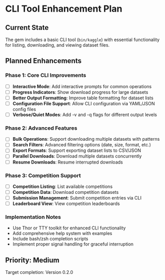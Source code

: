 # CLI Tool Enhancement Plan

## Current State
The gem includes a basic CLI tool (`bin/kaggle`) with essential functionality for listing, downloading, and viewing dataset files.

## Planned Enhancements

### Phase 1: Core CLI Improvements
- [ ] **Interactive Mode**: Add interactive prompts for common operations
- [ ] **Progress Indicators**: Show download progress for large datasets
- [ ] **Better Output Formatting**: Improve table formatting for dataset lists
- [ ] **Configuration File Support**: Allow CLI configuration via YAML/JSON config files
- [ ] **Verbose/Quiet Modes**: Add -v and -q flags for different output levels

### Phase 2: Advanced Features
- [ ] **Bulk Operations**: Support downloading multiple datasets with patterns
- [ ] **Search Filters**: Advanced filtering options (date, size, format, etc.)
- [ ] **Export Formats**: Support exporting dataset lists to CSV/JSON
- [ ] **Parallel Downloads**: Download multiple datasets concurrently
- [ ] **Resume Downloads**: Resume interrupted downloads

### Phase 3: Competition Support
- [ ] **Competition Listing**: List available competitions
- [ ] **Competition Data**: Download competition datasets
- [ ] **Submission Management**: Submit competition entries via CLI
- [ ] **Leaderboard View**: View competition leaderboards

### Implementation Notes
- Use Thor or TTY toolkit for enhanced CLI functionality
- Add comprehensive help system with examples
- Include bash/zsh completion scripts
- Implement proper signal handling for graceful interruption

## Priority: Medium
Target completion: Version 0.2.0